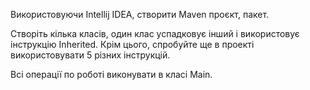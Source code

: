 Використовуючи Intellij IDEA, створити Maven проєкт, пакет.

Створіть кілька класів, один клас успадковує інший і використовує інструкцію Inherited. Крім цього, спробуйте ще в проекті використовувати 5 різних інструкцій.

Всі операції по роботі виконувати в класі Main.